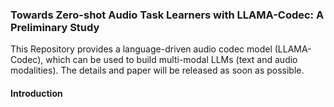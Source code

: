 ### Towards Zero-shot Audio Task Learners with LLAMA-Codec: A Preliminary Study
This Repository provides a language-driven audio codec model (LLAMA-Codec), which can be used to build multi-modal LLMs (text and audio modalities). The details and paper will be released as soon as possible.

#### Introduction

